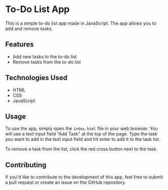# To-Do List App

This is a simple to-do list app made in JavaScript. The app allows you to add and remove tasks.

## Features

- Add new tasks to the to-do list
- Remove tasks from the to-do list

## Technologies Used

- HTML
- CSS
- JavaScript

## Usage

To use the app, simply open the `index.html` file in your web browser. You will see a text input field "Add Task" at the top of the page. Type the task you want to add in the text input field and hit enter to add it to the task list.

To remove a task from the list, click the red cross button next to the task.

## Contributing

If you'd like to contribute to the development of this app, feel free to submit a pull request or create an issue on the GitHub repository.